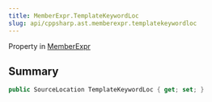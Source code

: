 ```yaml
---
title: MemberExpr.TemplateKeywordLoc
slug: api/cppsharp.ast.memberexpr.templatekeywordloc
---
```

Property in [MemberExpr](/api/cppsharp/ast/memberexpr)

## Summary



```csharp
public SourceLocation TemplateKeywordLoc { get; set; }
```

